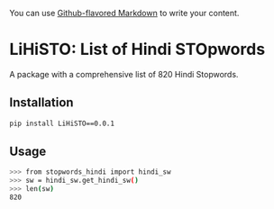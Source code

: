 
 You can use
[Github-flavored Markdown](https://guides.github.com/features/mastering-markdown/)
to write your content.

# LiHiSTO: List of Hindi STOpwords
A package with a comprehensive list of 820 Hindi Stopwords.

## Installation

```bash
pip install LiHiSTO==0.0.1
```

## Usage

```bash
>>> from stopwords_hindi import hindi_sw
>>> sw = hindi_sw.get_hindi_sw()
>>> len(sw)
820

```